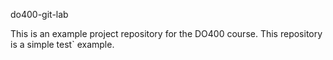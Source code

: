 do400-git-lab

This is an example project repository for the DO400 course.
This repository is a simple test` example.

